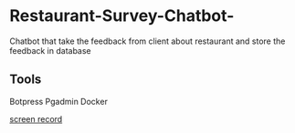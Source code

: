 # Restaurant-Survey-Chatbot-
Chatbot that take the feedback from client about restaurant and store the feedback in database 

## Tools 
Botpress
Pgadmin
Docker


[screen record](https://github.com/amgad-div/Restaurant-Survey-Chatbot-/assets/72879310/ddf7d576-8559-4807-941f-e2c4d957ca66)

